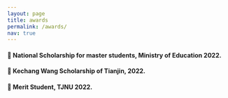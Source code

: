 ```yaml
---
layout: page
title: awards
permalink: /awards/
nav: true
---
```


#### 🐼 National Scholarship for master students, Ministry of Education 2022.
#### 🐼 Kechang Wang Scholarship of Tianjin, 2022.
#### 🐼 Merit Student, TJNU 2022.
